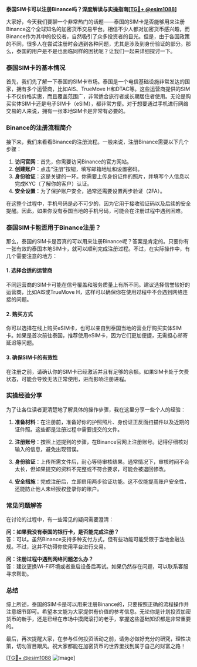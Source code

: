**泰国SIM卡可以注册Binance吗？深度解读与实操指南[[TG💪+ @esim1088](https://t.me/s/esim1088)]**

大家好，今天我们要聊一个非常热门的话题——泰国的SIM卡是否能够用来注册Binance这个全球知名的加密货币交易平台。相信不少人都对加密货币感兴趣，而Binance作为其中的佼佼者，自然吸引了众多投资者的目光。但是，由于各国政策的不同，很多人在尝试注册时会遇到各种问题，尤其是涉及到身份验证的部分。那么，泰国的用户是不是也面临同样的困扰呢？让我们一起来详细探讨一下。

### 泰国SIM卡的基本情况

首先，我们先了解一下泰国的SIM卡市场。泰国是一个电信基础设施非常发达的国家，拥有多个运营商，比如AIS、TrueMove H和DTAC等。这些运营商提供的SIM卡不仅价格实惠，而且覆盖范围广，非常适合旅行者或长期居住者使用。无论是购买实体SIM卡还是电子SIM卡（eSIM），都非常方便。对于想要通过手机进行网络交易的人来说，拥有一张本地SIM卡是非常有必要的。

### Binance的注册流程简介

接下来，我们来看看Binance的注册流程。一般来说，注册Binance需要以下几个步骤：

1. **访问官网**：首先，你需要访问Binance的官方网站。
2. **创建账户**：点击“注册”按钮，填写邮箱地址和设置密码。
3. **身份验证**：这是关键的一环。你需要上传身份证件的照片，并填写个人信息以完成KYC（了解你的客户）认证。
4. **安全设置**：为了保护账户安全，通常还需要设置两步验证（2FA）。

在这整个过程中，手机号码是必不可少的，因为它用于接收验证码以及后续的安全提醒。因此，如果你没有泰国当地的手机号码，可能会在注册过程中遇到困难。

### 泰国SIM卡能否用于Binance注册？

那么，泰国的SIM卡是否真的可以用来注册Binance呢？答案是肯定的。只要你有一张有效的泰国本地SIM卡，就可以顺利完成注册过程。不过，在实际操作中，有几个需要注意的地方：

#### 1. **选择合适的运营商**
   不同运营商的SIM卡可能在信号覆盖和服务质量上有所不同。建议选择信誉较好的运营商，比如AIS或TrueMove H，这样可以确保你在使用过程中不会遇到网络连接的问题。

#### 2. **购买方式**
   你可以选择在线上购买eSIM卡，也可以亲自到泰国当地的营业厅购买实体SIM卡。如果是首次前往泰国，推荐使用eSIM卡，因为它们更加便捷，无需担心邮寄延迟等问题。

#### 3. **确保SIM卡的有效性**
   在注册之前，请确认你的SIM卡已经激活并且有足够的余额。如果SIM卡处于欠费状态，可能会导致无法正常使用，进而影响注册进程。

### 实操经验分享

为了让各位读者更清楚地了解具体的操作步骤，我在这里分享一些个人的经验：

1. **准备材料**：在注册前，准备好你的护照照片、身份证正反面扫描件以及近期的证件照。这些都是注册过程中需要提交的文件。
   
2. **注册账号**：按照上述提到的步骤，在Binance官网上注册账号。记得仔细核对输入的信息，避免出现错误。

3. **身份验证**：上传所需文件后，耐心等待审核结果。通常情况下，审核时间不会太长，但如果提交的资料不完整或不符合要求，可能会被退回修改。

4. **安全措施**：完成注册后，立即启用两步验证功能。这不仅能提高账户安全性，还能防止他人未经授权登录你的账户。

### 常见问题解答

在讨论的过程中，有一些常见的疑问需要澄清：

**问：如果我没有泰国的银行卡，是否能完成注册？**  
答：可以。虽然Binance支持多种支付方式，但有些功能可能受限于当地金融法规。不过，这并不妨碍你使用平台进行交易。

**问：注册过程中遇到网络问题怎么办？**  
答：建议更换Wi-Fi环境或者重启设备后再试。如果仍然存在问题，可以联系客服寻求帮助。

### 总结

综上所述，泰国的SIM卡是可以用来注册Binance的，只要按照正确的流程操作并注意细节即可。希望本文能为大家提供有价值的参考信息。无论你是计划投资加密货币的新手，还是已经在市场中摸爬滚打的老手，掌握这些基础知识都是非常重要的。

最后，再次提醒大家，在参与任何投资活动之前，请务必做好充分的研究，理性决策，切勿盲目跟风。祝大家都能在加密货币的世界里找到属于自己的财富之路！

[[TG💪+ @esim1088](https://t.me/s/esim1088) ![Image](https://i.postimg.cc/4NQfJmqS/Snipaste-2025-05-13-00-14-12.png)]